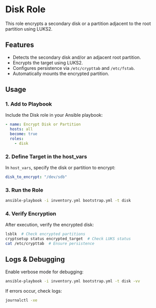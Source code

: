 # Disk Role

This role encrypts a secondary disk or a partition adjacent to the root partition using LUKS2.

## Features
- Detects the secondary disk and/or an adjacent root partition.
- Encrypts the target using LUKS2.
- Configures persistence via `/etc/crypttab` and `/etc/fstab`.
- Automatically mounts the encrypted partition.

## Usage

### 1. Add to Playbook

Include the Disk role in your Ansible playbook:

```yaml
- name: Encrypt Disk or Partition
  hosts: all
  become: true
  roles:
    - disk
```

### 2. Define Target in the host_vars

In `host_vars`, specify the disk or partition to encrypt:

```yaml
disk_to_encrypt: "/dev/sdb"
```

### 3. Run the Role

```sh
ansible-playbook -i inventory.yml bootstrap.yml -t disk
```

### 4. Verify Encryption

After execution, verify the encrypted disk:

```sh
lsblk  # Check encrypted partitions
cryptsetup status encrypted_target  # Check LUKS status
cat /etc/crypttab  # Ensure persistence
```

## Logs & Debugging

Enable verbose mode for debugging:

```sh
ansible-playbook -i inventory.yml bootstrap.yml -t disk -vv
```

If errors occur, check logs:

```sh
journalctl -xe
```
